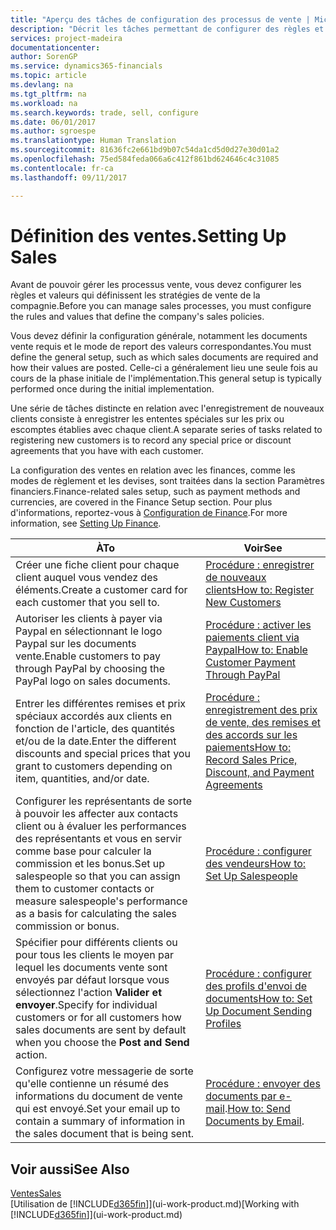```yaml
---
title: "Aperçu des tâches de configuration des processus de vente | Microsoft Docs"
description: "Décrit les tâches permettant de configurer des règles et des valeurs pour définir vos stratégies et vos processus de vente."
services: project-madeira
documentationcenter: 
author: SorenGP
ms.service: dynamics365-financials
ms.topic: article
ms.devlang: na
ms.tgt_pltfrm: na
ms.workload: na
ms.search.keywords: trade, sell, configure
ms.date: 06/01/2017
ms.author: sgroespe
ms.translationtype: Human Translation
ms.sourcegitcommit: 81636fc2e661bd9b07c54da1cd5d0d27e30d01a2
ms.openlocfilehash: 75ed584feda066a6c412f861bd624646c4c31085
ms.contentlocale: fr-ca
ms.lasthandoff: 09/11/2017

---
```

# <a name="setting-up-sales"></a><span data-ttu-id="38020-103">Définition des ventes.</span><span class="sxs-lookup"><span data-stu-id="38020-103">Setting Up Sales</span></span>
<span data-ttu-id="38020-104">Avant de pouvoir gérer les processus vente, vous devez configurer les règles et valeurs qui définissent les stratégies de vente de la compagnie.</span><span class="sxs-lookup"><span data-stu-id="38020-104">Before you can manage sales processes, you must configure the rules and values that define the company's sales policies.</span></span>

<span data-ttu-id="38020-105">Vous devez définir la configuration générale, notamment les documents vente requis et le mode de report des valeurs correspondantes.</span><span class="sxs-lookup"><span data-stu-id="38020-105">You must define the general setup, such as which sales documents are required and how their values are posted.</span></span> <span data-ttu-id="38020-106">Celle-ci a généralement lieu une seule fois au cours de la phase initiale de l'implémentation.</span><span class="sxs-lookup"><span data-stu-id="38020-106">This general setup is typically performed once during the initial implementation.</span></span>

<span data-ttu-id="38020-107">Une série de tâches distincte en relation avec l'enregistrement de nouveaux clients consiste à enregistrer les ententes spéciales sur les prix ou escomptes établies avec chaque client.</span><span class="sxs-lookup"><span data-stu-id="38020-107">A separate series of tasks related to registering new customers is to record any special price or discount agreements that you have with each customer.</span></span>

<span data-ttu-id="38020-108">La configuration des ventes en relation avec les finances, comme les modes de règlement et les devises, sont traitées dans la section Paramètres financiers.</span><span class="sxs-lookup"><span data-stu-id="38020-108">Finance-related sales setup, such as payment methods and currencies, are covered in the Finance Setup section.</span></span> <span data-ttu-id="38020-109">Pour plus d'informations, reportez-vous à [Configuration de Finance](finance-setup-finance.md).</span><span class="sxs-lookup"><span data-stu-id="38020-109">For more information, see [Setting Up Finance](finance-setup-finance.md).</span></span>

| <span data-ttu-id="38020-110">À</span><span class="sxs-lookup"><span data-stu-id="38020-110">To</span></span> | <span data-ttu-id="38020-111">Voir</span><span class="sxs-lookup"><span data-stu-id="38020-111">See</span></span> |
| --- | --- |
| <span data-ttu-id="38020-112">Créer une fiche client pour chaque client auquel vous vendez des éléments.</span><span class="sxs-lookup"><span data-stu-id="38020-112">Create a customer card for each customer that you sell to.</span></span> |[<span data-ttu-id="38020-113">Procédure : enregistrer de nouveaux clients</span><span class="sxs-lookup"><span data-stu-id="38020-113">How to: Register New Customers</span></span>](sales-how-register-new-customers.md) |
| <span data-ttu-id="38020-114">Autoriser les clients à payer via Paypal en sélectionnant le logo Paypal sur les documents vente.</span><span class="sxs-lookup"><span data-stu-id="38020-114">Enable customers to pay through PayPal by choosing the PayPal logo on sales documents.</span></span> |[<span data-ttu-id="38020-115">Procédure : activer les paiements client via Paypal</span><span class="sxs-lookup"><span data-stu-id="38020-115">How to: Enable Customer Payment Through PayPal</span></span>](sales-how-enable-payment-service-extensions.md) |
| <span data-ttu-id="38020-116">Entrer les différentes remises et prix spéciaux accordés aux clients en fonction de l'article, des quantités et/ou de la date.</span><span class="sxs-lookup"><span data-stu-id="38020-116">Enter the different discounts and special prices that you grant to customers depending on item, quantities, and/or date.</span></span> |[<span data-ttu-id="38020-117">Procédure : enregistrement des prix de vente, des remises et des accords sur les paiements</span><span class="sxs-lookup"><span data-stu-id="38020-117">How to: Record Sales Price, Discount, and Payment Agreements</span></span>](sales-how-record-sales-price-discount-payment-agreements.md) |
| <span data-ttu-id="38020-118">Configurer les représentants de sorte à pouvoir les affecter aux contacts client ou à évaluer les performances des représentants et vous en servir comme base pour calculer la commission et les bonus.</span><span class="sxs-lookup"><span data-stu-id="38020-118">Set up salespeople so that you can assign them to customer contacts or measure salespeople's performance as a basis for calculating the sales commission or bonus.</span></span> |[<span data-ttu-id="38020-119">Procédure : configurer des vendeurs</span><span class="sxs-lookup"><span data-stu-id="38020-119">How to: Set Up Salespeople</span></span>](sales-how-setup-salespeople.md) |
| <span data-ttu-id="38020-120">Spécifier pour différents clients ou pour tous les clients le moyen par lequel les documents vente sont envoyés par défaut lorsque vous sélectionnez l'action **Valider et envoyer**.</span><span class="sxs-lookup"><span data-stu-id="38020-120">Specify for individual customers or for all customers how sales documents are sent by default when you choose the **Post and Send** action.</span></span> |[<span data-ttu-id="38020-121">Procédure : configurer des profils d'envoi de documents</span><span class="sxs-lookup"><span data-stu-id="38020-121">How to: Set Up Document Sending Profiles</span></span>](sales-how-setup-document-send-profiles.md) |
| <span data-ttu-id="38020-122">Configurez votre messagerie de sorte qu'elle contienne un résumé des informations du document de vente qui est envoyé.</span><span class="sxs-lookup"><span data-stu-id="38020-122">Set your email up to contain a summary of information in the sales document that is being sent.</span></span> |<span data-ttu-id="38020-123">[Procédure : envoyer des documents par e-mail](ui-how-send-documents-email.md).</span><span class="sxs-lookup"><span data-stu-id="38020-123">[How to: Send Documents by Email](ui-how-send-documents-email.md).</span></span> |

## <a name="see-also"></a><span data-ttu-id="38020-124">Voir aussi</span><span class="sxs-lookup"><span data-stu-id="38020-124">See Also</span></span>
[<span data-ttu-id="38020-125">Ventes</span><span class="sxs-lookup"><span data-stu-id="38020-125">Sales</span></span>](sales-manage-sales.md)  
<span data-ttu-id="38020-126">[Utilisation de [!INCLUDE[d365fin](includes/d365fin_md.md)]](ui-work-product.md)</span><span class="sxs-lookup"><span data-stu-id="38020-126">[Working with [!INCLUDE[d365fin](includes/d365fin_md.md)]](ui-work-product.md)</span></span>

